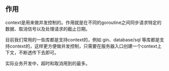 ## 作用

context是用来做并发控制的。作用就是在不同的goroutine之间同步请求特定的数据、取消信号以及处理请求的截止日期。

目前我们常用的一些库都是支持context的，例如 gin、database/sql 等库都是支持context的，这样更方便做并发控制，只需要在服务器入口创建一个context上下文，不断透传下去即可。

实际业务开发中，超时和取消用到的最多。